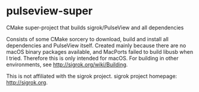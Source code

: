 # pulseview-super
CMake super-project that builds sigrok/PulseView and all dependencies

Consists of some CMake sorcery to download, build and install all dependencies and PulseView itself.
Created mainly because there are no macOS binary packages available, and MacPorts failed to build libusb when I tried.
Therefore this is only intended for macOS. For building in other environments, see http://sigrok.org/wiki/Building.

This is not affiliated with the sigrok project. sigrok project homepage: http://sigrok.org.

